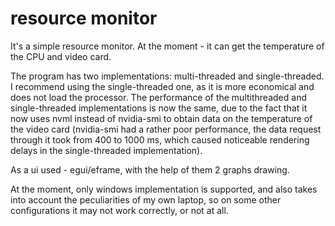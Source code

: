 # resource monitor

It's a simple resource monitor. At the moment - it can get the temperature of the CPU and video card. 

The program has two implementations: multi-threaded and single-threaded. I recommend using the single-threaded one, as it is more economical and does not load the processor. The performance of the multithreaded and single-threaded implementations is now the same, due to the fact that it now uses nvml instead of nvidia-smi to obtain data on the temperature of the video card (nvidia-smi had a rather poor performance, the data request through it took from 400 to 1000 ms, which caused noticeable rendering delays in the single-threaded implementation).

As a ui used - egui/eframe, with the help of them 2 graphs drawing. 

At the moment, only windows implementation is supported, and also takes into account the peculiarities of my own laptop, so on some other configurations it may not work correctly, or not at all.